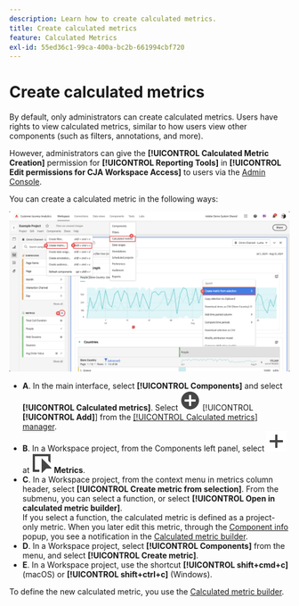 ```yaml
---
description: Learn how to create calculated metrics.
title: Create calculated metrics
feature: Calculated Metrics
exl-id: 55ed36c1-99ca-400a-bc2b-661994cbf720
---
```

# Create calculated metrics

By default, only administrators can create calculated metrics. Users have rights to view calculated metrics, similar to how users view other components (such as filters, annotations, and more).

However, administrators can give the **[!UICONTROL Calculated Metric Creation]** permission for **[!UICONTROL Reporting Tools]** in **[!UICONTROL Edit permissions for CJA Workspace Access]** to users via the [Admin Console](/help/technotes/access-control.md#user-level-access).


You can create a calculated metric in the following ways:

![Ways to create a filter](assets/create-metric.png)

* **A**. In the main interface, select **[!UICONTROL Components]** and select **[!UICONTROL Calculated metrics]**. Select ![AddCircle](/help/assets/icons/AddCircle.svg) [!UICONTROL **[!UICONTROL Add]**] from the [[!UICONTROL Calculated metrics] manager](/help/components/calc-metrics/cm-workflow/cm-manager.md). 
* **B**. In a Workspace project, from the Components left panel, select ![Add](/help/assets/icons/Add.svg) at ![Event](/help/assets/icons/Event.svg) **Metrics**.
* **C**. In a Workspace project, from the context menu in metrics column header, select **[!UICONTROL Create metric from selection]**. From the submenu, you can select a function, or select **[!UICONTROL Open in calculated metric builder]**. <br/>If you select a function, the calculated metric is defined as a project-only metric. When you later edit this metric, through the [Component info](/help/components/use-components-in-workspace.md#component-info) popup, you see a notification in the [Calculated metric builder](/help/components/calc-metrics/cm-workflow/cm-build-metrics.md).
* **D**. In a Workspace project, select **[!UICONTROL Components]** from the menu, and select **[!UICONTROL Create metric]**. 
* **E**. In a Workspace project, use the shortcut **[!UICONTROL shift+cmd+c]** (macOS) or **[!UICONTROL shift+ctrl+c]** (Windows).

To define the new calculated metric, you use the [Calculated metric builder](/help/components/calc-metrics/cm-workflow/cm-build-metrics.md).

<!--

Learn about the steps to take for creating calculated metrics.

| Workflow Task | Description |
| --- | --- |
| Plan Calculated Metrics | Especially for metrics that are going to be officially "approved", it makes sense to outline which calculated metrics will be widely used and how they will be defined. |
| [Build](/help/components/calc-metrics/cm-workflow/cm-build-metrics.md) Calculated Metrics | Build and edit calculated and advanced calculated metrics for use in [!DNL Customer Journey Analytics] components. |
| [Tag](cm-tagging.md) Calculated Metrics | Tag calculated metrics for ease of organization and sharing. See how to plan and assign tags for simple and advanced searches and organization. |
| [Approve](cm-approving.md) Calculated Metrics | Approve calculated metrics to make them canonical. |
| Apply Calculated Metrics | You can apply metrics directly from a report, from the Metric Selector (to access it, click [!UICONTROL Show Metrics]). |
| Filter Calculated Metrics | In the Metric Selector, click [!UICONTROL Advanced Selection] and filter by tags, owners, and other filters (Show All, Mine, Shared With me, Favorites, and Approved.) |
| Mark Calculated Metrics as [Favorites](cm-finding.md) | Marking metrics as favorites is another way to organize them for ease of use.|

-->
